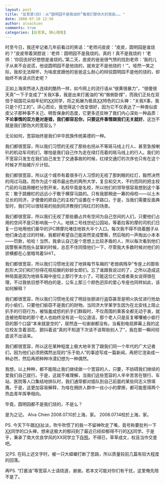 ```yaml
---
layout: post
title: "反思录(四)：从“圆明园不是我烧的”看我们那伪大的宽容。。。"
date: 2008-07-10 12:56
author: alvachien
comments: true
categories: [反思录, 随心随笔]
---
```

时至今日，我还牢记者几年前看过的笑话：“老师问皮皮：“皮皮，圆明园是谁烧的？”皮皮带着哭腔说：‘老师：圆明园不是我烧的。真的！真不是我烧的！’老师：‘你回去好好想想是谁烧的。’第二天，皮皮的爸爸很气愤的找到老师：‘我的儿子从来不会说谎，他说圆明园不是他烧的，就肯定不是他烧的！’”。哑然一笑之际，我却无法释怀，为啥皮皮跟他的爸爸这么耐心的辩驳圆明园不是他的烧的，却始终不肯读点历史呢？

正如上海突然进入连续的酷热一样，如今网上的流行语从“很黄很暴力”，“很傻很天真”一下子变成了“关我X事，我是出来打酱油的”和“做俯卧撑”，而我们正处在双倍于祖国花朵般年纪的<a href="http://infinitudecn.spaces.live.com/" target="_blank">XX</a>同学，将之拓展为极具<a href="http://infinitudecn.spaces.live.com/" target="_blank">XX</a>特色的口头禅：“关我X事，我只是个打工的”。评心而论，我觉得这个改变很好，因为它不仅表达了一种类似皮皮父子那种事不关己、明哲保身的态度，它更多还反映了我们内心深处一种品质：**不论事情的双方是对是错，我们都容忍你，只要这件事情跟我们无关就好**。这岂不就是我们那伪大的宽容么？

无论如何，宽容始终是我们中华民族传统美德的一种。

我们都很宽容，所以我们习惯的无视了那些右拐从不等斑马线上行人、甚至急按喇叭的机动车司机们，哪怕是我们自己作为走在绿灯亮着的斑马线上的行人。我们的不宽容只发生在我们自己发生了交通事故的时候，红绿交通灯的次序也只有在这个时候才开始被斤斤计较。

我们都很宽容，所以这个城市有着很多行人习惯的无视了那刺眼的红灯，毅然决然的闯过马路。而作为这个城市最出色的两所大学，复旦和交大，不约而同的把主校门前的马路用栅栏分割开来，名校毕竟是名校，所以他们的领导很容易想到这个事实：敢于跳栅栏的远远小于敢于横穿马路的。只有我那稍逊一筹的母校——以土木见长的同济，才傻傻的把自己的主校门设置在十字路口，于是，当我们需要反面典型时，我们可以很轻易的拍到同济教授们闯红灯的场景。

我们都很宽容，所以我们无视了那些霸占共有空间为自己空间的人们，只要他们占用的空间不是只影响我一个人。地铁二号线世纪公园站，等着拉客的摩的司机们日复一日地用他们豪华的沪C牌摩托堵住地铁大半个入口。每次我不得不绕着圈子从他们身边走过的时候，我都好希望自己能突然变成警察，然后啪的一声掏出小本本——罚款，哈哈！当然，我承认自己是个思想上比较矛盾的人，所以每次看到他们因警察来而抱头鼠窜的时候，总忍不住同情他们一下，尽管我大多数时候对他们的骄横都在心里暗骂着SHIT。

我们都很宽容，所以我们习惯地无视了地铁每节车厢的“老弱病残孕”专座上的那些彪形大汉们和打扮得花枝招展的妙龄女郎们。忘了谁跟我说过的了，之所以造成这种局面是因为地铁车厢中座位上那行字太小了。可能这位仁兄或者美女说得很在理，不过我依旧想不明白的是，公车上那三个颜色迥异的爱心专座也同样如此，该如何解释？

我们都很宽容，所以我们习惯地无视了明目张胆进行盗窃甚至是明火执仗进行抢劫的小偷们，只要他们偷窃不是我们的财物。当同济大学某学生因为在北安线上阻止扒手的行窃行为，被恼羞成怒的扒手们群殴时，不仅周围的乘客全都无动于衷，就连被他帮助的那个老人也始终没有说一句公道话，那个老人只是反复嘟囔被小偷行窃的那个口袋“本来就是空的”，居然连一句谢谢都没有。当看到电视屏幕上我的这位校友含着泪花、颤抖着说“真的不知道下次该不该帮助别人了”，我在那一瞬间彻底说不出话来。

我们都很宽容，所以这在某种程度上极大地辛苦了跟我们同一个年代的广大记者们，因为他们必须把偶然出现的“乐于助人”的事迹写成一篇新闻，再把它渲染成一种必然，然后再把种种冷漠幻想为一种偶然。

我想，以上种种，都不能阻止我们继续做一个宽容的人，只要，不妨碍我们继续的爱我们自己就行。于是，这就不难理解，当我们这些宽容的人辛辛苦苦在银行、车站、医院等人口集结地排队时，我们通常都对插队到自己前面的某些同志义愤填膺。于是，这更加容易解释，为啥在拥挤人群中一丝小小的摩擦，都可能惹得两个热血青年挥拳相向。

毕竟，圆明园都不是我们烧的，不是么？

是为之记。
Alva Chien
2008.07.10於上海，家。
2008.07.14校於上海，家。

PS. 今天下午跟<a href="http://infinitudecn.spaces.live.com/default.aspx" target="_blank">XX</a>扯淡，吹牛吹惯了的我一不留神吹走了嘴，竟号称要批判一下<a href="http://infinitudecn.spaces.live.com/" target="_blank">XX</a>同学的口头禅，想来这极大的郁闷到了最近已经抑郁得不行的<a href="http://infinitudecn.spaces.live.com/" target="_blank">XX</a>同学。于是乎，秉承了南大优良学风的XX同学立下<a href="http://infinitudecn.spaces.live.com/blog/cns!9B1237019839FB7D!2114.entry" target="_blank">存照</a>。不得已，草草成文，权且当作交差吧。

又PS. 在码上述文字时，被一只大蟑螂打断了思路，所以质量较前几篇有较大程度的回落。

再PS. “打酱油”等宽容人士请绕道，谢谢。若本文可能对你们有干扰，这里俺先陪不是了。
